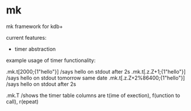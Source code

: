 mk
==

mk framework for kdb+

current features:
 * timer abstraction


example usage of timer functionality:

.mk.t[2000;{1"hello"}] /says hello on stdout after 2s
.mk.t[.z.Z+1;{1"hello"}] /says hello on stdout tomorrow same date
.mk.t[.z.Z+2%86400;{1"hello"}] /says hello on stdout after 2s

.mk.T /shows the timer table columns are t(ime of exection), f(unction to call), r(epeat)
